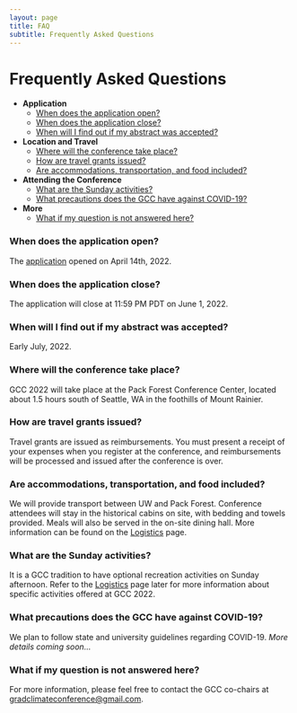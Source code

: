 ```yaml
---
layout: page
title: FAQ
subtitle: Frequently Asked Questions
---
```


# Frequently Asked Questions
- __Application__
    - [When does the application open?](#when-does-the-application-open)
    - [When does the application close?](#when-does-the-application-close)
    - [When will I find out if my abstract was accepted?](#when-will-i-find-out-if-my-abstract-was-accepted)
- __Location and Travel__
    - [Where will the conference take place?](#where-will-the-conference-take-place)
    - [How are travel grants issued?](#how-are-travel-grants-issued)
    - [Are accommodations, transportation, and food included?](#are-accommodations-transportation-and-food-included)
- __Attending the Conference__
    - [What are the Sunday activities?](#what-are-the-sunday-activities)
    - [What precautions does the GCC have against COVID-19?](#what-precautions-does-the-gcc-have-against-covid-19)
- __More__
    - [What if my question is not answered here?](#what-if-my-question-is-not-answered-here)


### When does the application open?

The [application](https://graduateclimateconference.github.io/application/) opened on April 14th, 2022.

### When does the application close?

The application will close at 11:59 PM PDT on June 1, 2022.

### When will I find out if my abstract was accepted?

Early July, 2022.

### Where will the conference take place?

GCC 2022 will take place at the Pack Forest Conference Center, located about 1.5 hours south of Seattle, WA in the foothills of Mount Rainier. 

### How are travel grants issued?

Travel grants are issued as reimbursements. You must present a receipt of your expenses when you register at the conference, and reimbursements will be processed and issued after the conference is over.

### Are accommodations, transportation, and food included?

We will provide transport between UW and Pack Forest. Conference attendees will stay in the historical cabins on site, with bedding and towels provided. Meals will also be served in the on-site dining hall. More information can be found on the [Logistics](https://graduateclimateconference.github.io/logistics/) page.

### What are the Sunday activities?

It is a GCC tradition to have optional recreation activities on Sunday afternoon. Refer to the [Logistics](https://graduateclimateconference.github.io/logistics/) page later for more information about specific activities offered at GCC 2022.

### What precautions does the GCC have against COVID-19?

We plan to follow state and university guidelines regarding COVID-19. _More details coming soon..._

### What if my question is not answered here?

For more information, please feel free to contact the GCC co-chairs at gradclimateconference@gmail.com.